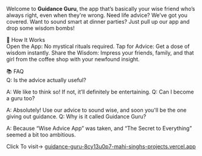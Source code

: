 Welcome to **Guidance Guru**, the app that’s basically your wise friend who’s always right, even when they're wrong. Need life advice? We’ve got you covered. Want to sound smart at dinner parties? Just pull up our app and drop some wisdom bombs!

🤔 How It Works<br>
Open the App: No mystical rituals required.
Tap for Advice: Get a dose of wisdom instantly.
Share the Wisdom: Impress your friends, family, and that girl from the coffee shop with your newfound insight.

📚 FAQ <br>
Q: Is the advice actually useful?

A: We like to think so! If not, it’ll definitely be entertaining.
Q: Can I become a guru too?

A: Absolutely! Use our advice to sound wise, and soon you'll be the one giving out guidance.
Q: Why is it called Guidance Guru?

A: Because “Wise Advice App” was taken, and “The Secret to Everything” seemed a bit too ambitious.

Click To visit-> [guidance-guru-8cy13u0p7-mahi-singhs-projects.vercel.app](https://guidance-guru.vercel.app/)
